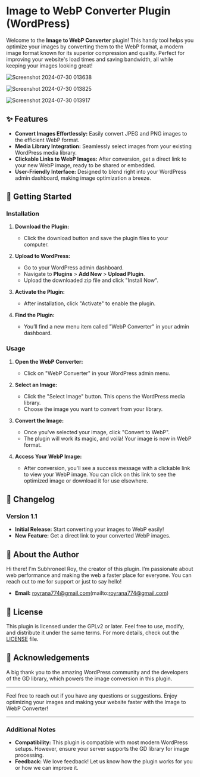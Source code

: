 # Image to WebP Converter Plugin (WordPress)

Welcome to the **Image to WebP Converter** plugin! This handy tool helps you optimize your images by converting them to the WebP format, a modern image format known for its superior compression and quality. Perfect for improving your website's load times and saving bandwidth, all while keeping your images looking great!

![Screenshot 2024-07-30 013638](https://github.com/user-attachments/assets/bbe2551b-254e-414d-8854-5073aea7d111)

![Screenshot 2024-07-30 013825](https://github.com/user-attachments/assets/33c3b809-5119-496a-a679-e04322ba269d)

![Screenshot 2024-07-30 013917](https://github.com/user-attachments/assets/45afb880-ad63-4332-9ad0-a53064b9066c)


## ✨ Features

- **Convert Images Effortlessly:** Easily convert JPEG and PNG images to the efficient WebP format.
- **Media Library Integration:** Seamlessly select images from your existing WordPress media library.
- **Clickable Links to WebP Images:** After conversion, get a direct link to your new WebP image, ready to be shared or embedded.
- **User-Friendly Interface:** Designed to blend right into your WordPress admin dashboard, making image optimization a breeze.

## 🚀 Getting Started

### Installation

1. **Download the Plugin:**
   - Click the download button and save the plugin files to your computer.
   
2. **Upload to WordPress:**
   - Go to your WordPress admin dashboard.
   - Navigate to **Plugins** > **Add New** > **Upload Plugin**.
   - Upload the downloaded zip file and click "Install Now".

3. **Activate the Plugin:**
   - After installation, click "Activate" to enable the plugin.

4. **Find the Plugin:**
   - You’ll find a new menu item called "WebP Converter" in your admin dashboard.

### Usage

1. **Open the WebP Converter:**
   - Click on "WebP Converter" in your WordPress admin menu.

2. **Select an Image:**
   - Click the "Select Image" button. This opens the WordPress media library.
   - Choose the image you want to convert from your library.

3. **Convert the Image:**
   - Once you've selected your image, click "Convert to WebP".
   - The plugin will work its magic, and voilà! Your image is now in WebP format.

4. **Access Your WebP Image:**
   - After conversion, you'll see a success message with a clickable link to view your WebP image. You can click on this link to see the optimized image or download it for use elsewhere.

## 📜 Changelog

### Version 1.1
- **Initial Release:** Start converting your images to WebP easily!
- **New Feature:** Get a direct link to your converted WebP images.

## 👤 About the Author

Hi there! I'm Subhroneel Roy, the creator of this plugin. I’m passionate about web performance and making the web a faster place for everyone. You can reach out to me for support or just to say hello!
- **Email:** royrana774@gmail.com(mailto:royrana774@gmail.com)

## 📄 License

This plugin is licensed under the GPLv2 or later. Feel free to use, modify, and distribute it under the same terms. For more details, check out the [LICENSE](LICENSE) file.

## 🙏 Acknowledgements

A big thank you to the amazing WordPress community and the developers of the GD library, which powers the image conversion in this plugin.

---

Feel free to reach out if you have any questions or suggestions. Enjoy optimizing your images and making your website faster with the Image to WebP Converter!

---

### Additional Notes

- **Compatibility:** This plugin is compatible with most modern WordPress setups. However, ensure your server supports the GD library for image processing.
- **Feedback:** We love feedback! Let us know how the plugin works for you or how we can improve it.
